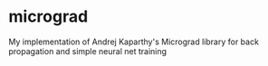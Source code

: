 # micrograd
My implementation of Andrej Kaparthy's Micrograd library for back propagation and simple neural net training
